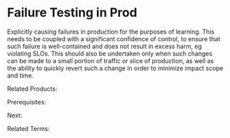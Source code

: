 # Failure Testing in Prod

Explicitly causing failures in production for the purposes of learning. This needs to be coupled with a significant confidence of control, to ensure that such failure is well-contained and does not result in excess harm, eg violating SLOs.  This should also be undertaken only when such changes can be made to a small portion of traffic or slice of production, as well as the ability to quickly revert such a change in order to minimize impact scope and time.

Related Products:

Prerequisites:

Next:

Related Terms:
